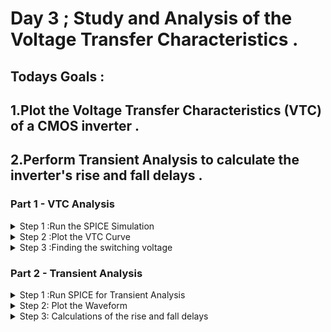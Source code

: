 # Day 3 ; Study and Analysis of the Voltage Transfer Characteristics .
## Todays Goals : 
## 1.Plot the Voltage Transfer Characteristics (VTC) of a CMOS inverter .
## 2.Perform Transient Analysis to calculate the inverter's rise and fall delays .

### Part 1 - VTC Analysis
<details>
  <summary> Step 1 :Run the SPICE Simulation </summary>
  We have to run the NGSPIICE file of [day3_inv_vtc_Wp084_Wn036.spice] as it is configured  for a DC sweep to generate the VTC curve. 
  <img width="1920" height="1080" alt="ng_day3_vtc" src="https://github.com/user-attachments/assets/63ae4242-fdec-412b-a603-63754c7e0d00" />
 
  Here we can see that the DC voltage is being sweeped and also the terminal output shows that the simulation has successfully completed, and the relevant vectors, including in and out, are ready for plotting.
</details>

<details>
  <summary> Step 2 :Plot the VTC Curve </summary>
  Once the simulation is complete, use the plot command in terminal . This wil show the output voltage as a function of the input voltage . 
  command :  plot out vs in 
  <img width="1920" height="1080" alt="day3 vtc graph" src="https://github.com/user-attachments/assets/d31b4833-b3f6-4d94-9a54-0331e73ef8ec" />

</details>

<details>
  <summary> Step 3 :Finding the switching voltage  </summary>
  The switching threshold value is a point on the curve having same input and output voltage are equal. 
  <img width="1920" height="1080" alt="day3 vtc graph plotting" src="https://github.com/user-attachments/assets/03b407ec-4ab4-4a70-a010-39499ae72d89" />
  the threshold voltage is approximately 0.876 V . 
</details>

### Part 2 - Transient Analysis

<details>
  <summary> Step 1 :Run SPICE for Transient Analysis </summary>
  Here also we will run the spice file named as [day3_inv_tran_Wp084_Wn036.spice] for transient simulation . <br>
  Run the file <br>
  <img width="1920" height="1080" alt="ng_day3 tran" src="https://github.com/user-attachments/assets/10d5c461-5c8a-42f7-9643-9d9ec996f2b9" />
  
</details>

<details>
  <summary> Step 2: Plot the Waveform </summary>
  We will place the both input and output waveforms to analyze the time domain response . <br>
  the command is : ngspice -> plot out vs time in .<br>
  Above command will open this graph : 
  <img width="1920" height="1080" alt="day3 tran graph" src="https://github.com/user-attachments/assets/77c4615f-5c21-47f1-a964-dbd462fc7bc9" />

</details>
<details>
  <summary> Step 3: Calculations of the rise and fall delays </summary>
  We will calculate the rise and fall delays by measuring the time it takes for the signal to transition between its 50% voltage level (0.9V) on both the input and output curves. To do this, we'll zoom in on the plot and click on the curves at 0.9V.
<details>
      <summary>Step 3.1 : Rise delay calculation  </summary>
  Click on the curves for the rising edge and Y coordinate as 0.9V and terminal provides the time for both curves .
  <img width="1920" height="1080" alt="day 3 tran rise_delay plot" src="https://github.com/user-attachments/assets/314e8c75-ad75-43a6-ab00-9a5ebbc28d39" />

  </details>
      <details>
  <summary> Step 3.2 : Fall delay calculation </summary>
        Click on the curves for the falling edge and Y coordinate as 0.9 V and terminal will provide the time for the both curves . 
        <img width="1920" height="1080" alt="day 3 tran fall_delay plot" src="https://github.com/user-attachments/assets/c69fc1a8-c779-43e2-9146-bd9aeeab263f" />

</details>
</details>
